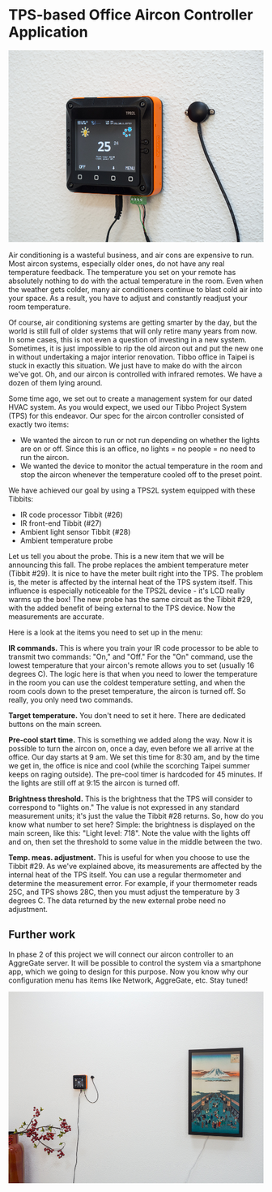 # TPS-based Office Aircon Controller Application



![](READMEImages/ac_control-2.jpg)



Air conditioning is a wasteful business, and air cons are expensive to run. Most aircon systems, especially older ones, do not have any real temperature feedback. The temperature you set on your remote has absolutely nothing to do with the actual temperature in the room. Even when the weather gets colder, many air conditioners continue to blast cold air into your space. As a result, you have to adjust and constantly readjust your room temperature.

Of course, air conditioning systems are getting smarter by the day, but the world is still full of older systems that will only retire many years from now. In some cases, this is not even a question of investing in a new system. Sometimes, it is just impossible to rip the old aircon out and put the new one in without undertaking a major interior renovation. Tibbo office in Taipei is stuck in exactly this situation. We just have to make do with the aircon we've got. Oh, and our aircon is controlled with infrared remotes. We have a dozen of them lying around.

Some time ago, we set out to create a management system for our dated HVAC system. As you would expect, we used our Tibbo Project System (TPS) for this endeavor. Our spec for the aircon controller consisted of exactly two items:

- We wanted the aircon to run or not run depending on whether the lights are on or off. Since this is an office, no lights = no people = no need to run the aircon.
- We wanted the device to monitor the actual temperature in the room and stop the aircon whenever the temperature cooled off to the preset point.

We have achieved our goal by using a TPS2L system equipped with these Tibbits:

- IR code processor Tibbit (#26)
- IR front-end Tibbit (#27)
- Ambient light sensor Tibbit (#28)
- Ambient temperature probe

Let us tell you about the probe. This is a new item that we will be announcing this fall. The probe replaces the ambient temperature meter (Tibbit #29). It is nice to have the meter built right into the TPS. The problem is, the meter is affected by the internal heat of the TPS system itself. This influence is especially noticeable for the TPS2L device - it's LCD really warms up the box! The new probe has the same circuit as the Tibbit #29, with the added benefit of being external to the TPS device. Now the measurements are accurate.

Here is a look at the items you need to set up in the menu:

**IR commands.** This is where you train your IR code processor to be able to transmit two commands: "On," and "Off." For the "On" command, use the lowest temperature that your aircon's remote allows you to set (usually 16 degrees C). The logic here is that when you need to lower the temperature in the room you can use the coldest temperature setting, and when the room cools down to the preset temperature, the aircon is turned off. So really, you only need two commands.

**Target temperature.** You don't need to set it here. There are dedicated buttons on the main screen.

**Pre-cool start time.** This is something we added along the way. Now it is possible to turn the aircon on, once a day, even before we all arrive at the office. Our day starts at 9 am. We set this time for 8:30 am, and by the time we get in, the office is nice and cool (while the scorching Taipei summer keeps on raging outside). The pre-cool timer is hardcoded for 45 minutes. If the lights are still off at 9:15 the aircon is turned off.

**Brightness threshold.** This is the brightness that the TPS will consider to correspond to "lights on." The value is not expressed in any standard measurement units; it's just the value the Tibbit #28 returns. So, how do you know what number to set here? Simple: the brightness is displayed on the main screen, like this: "Light level: 718". Note the value with the lights off and on, then set the threshold to some value in the middle between the two.

**Temp. meas. adjustment.** This is useful for when you choose to use the Tibbit #29. As we've explained above, its measurements are affected by the internal heat of the TPS itself. You can use a regular thermometer and determine the measurement error. For example, if your thermometer reads 25C, and TPS shows 28C, then you must adjust the temperature by 3 degrees C. The data returned by the new external probe need no adjustment. 

## Further work

In phase 2 of this project we will connect our aircon controller to an AggreGate server. It will be possible to control the system via a smartphone app, which we going to design for this purpose. Now you know why our configuration menu has items like Network, AggreGate, etc. Stay tuned!



![](READMEImages/ac_control-3.jpg)